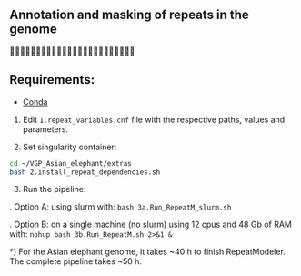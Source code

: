 ## Annotation and masking of repeats in the genome
🐘🧬😷🐘🧬😷🐘🧬😷🐘🧬😷🐘🧬😷🐘🧬😷🐘🧬😷🐘🧬😷

## Requirements:
* [Conda](https://docs.conda.io)

1) Edit `1.repeat_variables.cnf` file with the respective paths, values and parameters.

2) Set singularity container:
```bash
cd ~/VGP_Asian_elephant/extras
bash 2.install_repeat_dependencies.sh
```

3) Run the pipeline:

. Option A: using slurm with: `bash 3a.Run_RepeatM_slurm.sh`

. Option B: on a single machine (no slurm) using 12 cpus and 48 Gb of RAM with: `nohup bash 3b.Run_RepeatM.sh 2>&1 &`


\*) For the Asian elephant genome, it takes ~40 h to finish RepeatModeler. The complete pipeline takes ~50 h.
